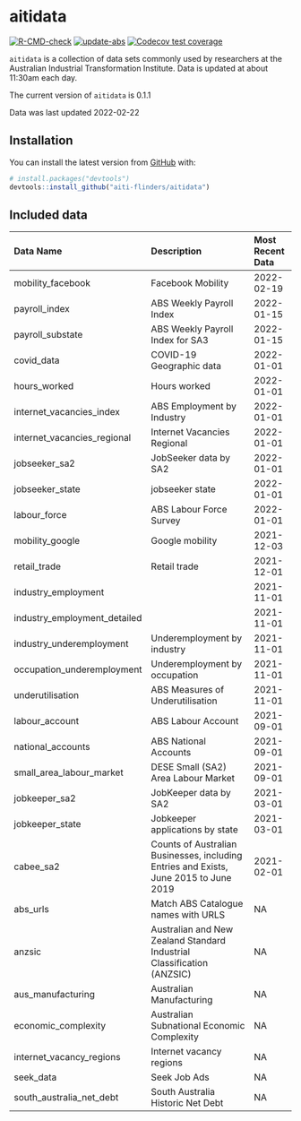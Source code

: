 
<!-- README.md is generated from README.Rmd. Please edit that file -->

# aitidata

<!-- badges: start -->

[![R-CMD-check](https://github.com/aiti-flinders/aitidata/actions/workflows/R-CMD-check.yaml/badge.svg?branch=data_prep)](https://github.com/aiti-flinders/aitidata/actions/workflows/R-CMD-check.yaml)
[![update-abs](https://github.com/aiti-flinders/aitidata/workflows/update-abs/badge.svg)](https://github.com/aiti-flinders/aitidata/actions)
[![Codecov test
coverage](https://codecov.io/gh/aiti-flinders/aitidata/branch/master/graph/badge.svg)](https://app.codecov.io/gh/aiti-flinders/aitidata?branch=master)
<!-- badges: end -->

`aitidata` is a collection of data sets commonly used by researchers at
the Australian Industrial Transformation Institute. Data is updated at
about 11:30am each day.

The current version of `aitidata` is 0.1.1

Data was last updated 2022-02-22

## Installation

You can install the latest version from [GitHub](https://github.com/)
with:

``` r
# install.packages("devtools")
devtools::install_github("aiti-flinders/aitidata")
```

## Included data

| Data Name                      | Description                                                                           | Most Recent Data |
| :----------------------------- | :------------------------------------------------------------------------------------ | :--------------- |
| mobility\_facebook             | Facebook Mobility                                                                     | 2022-02-19       |
| payroll\_index                 | ABS Weekly Payroll Index                                                              | 2022-01-15       |
| payroll\_substate              | ABS Weekly Payroll Index for SA3                                                      | 2022-01-15       |
| covid\_data                    | COVID-19 Geographic data                                                              | 2022-01-01       |
| hours\_worked                  | Hours worked                                                                          | 2022-01-01       |
| internet\_vacancies\_index     | ABS Employment by Industry                                                            | 2022-01-01       |
| internet\_vacancies\_regional  | Internet Vacancies Regional                                                           | 2022-01-01       |
| jobseeker\_sa2                 | JobSeeker data by SA2                                                                 | 2022-01-01       |
| jobseeker\_state               | jobseeker state                                                                       | 2022-01-01       |
| labour\_force                  | ABS Labour Force Survey                                                               | 2022-01-01       |
| mobility\_google               | Google mobility                                                                       | 2021-12-03       |
| retail\_trade                  | Retail trade                                                                          | 2021-12-01       |
| industry\_employment           |                                                                                       | 2021-11-01       |
| industry\_employment\_detailed |                                                                                       | 2021-11-01       |
| industry\_underemployment      | Underemployment by industry                                                           | 2021-11-01       |
| occupation\_underemployment    | Underemployment by occupation                                                         | 2021-11-01       |
| underutilisation               | ABS Measures of Underutilisation                                                      | 2021-11-01       |
| labour\_account                | ABS Labour Account                                                                    | 2021-09-01       |
| national\_accounts             | ABS National Accounts                                                                 | 2021-09-01       |
| small\_area\_labour\_market    | DESE Small (SA2) Area Labour Market                                                   | 2021-09-01       |
| jobkeeper\_sa2                 | JobKeeper data by SA2                                                                 | 2021-03-01       |
| jobkeeper\_state               | Jobkeeper applications by state                                                       | 2021-03-01       |
| cabee\_sa2                     | Counts of Australian Businesses, including Entries and Exists, June 2015 to June 2019 | 2021-02-01       |
| abs\_urls                      | Match ABS Catalogue names with URLS                                                   | NA               |
| anzsic                         | Australian and New Zealand Standard Industrial Classification (ANZSIC)                | NA               |
| aus\_manufacturing             | Australian Manufacturing                                                              | NA               |
| economic\_complexity           | Australian Subnational Economic Complexity                                            | NA               |
| internet\_vacancy\_regions     | Internet vacancy regions                                                              | NA               |
| seek\_data                     | Seek Job Ads                                                                          | NA               |
| south\_australia\_net\_debt    | South Australia Historic Net Debt                                                     | NA               |
